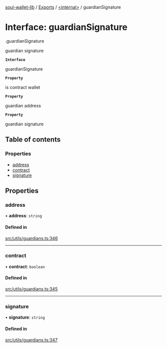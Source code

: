 [soul-wallet-lib](../README.md) / [Exports](../modules.md) / [<internal\>](../modules/internal_.md) / guardianSignature

# Interface: guardianSignature

[<internal>](../modules/internal_.md).guardianSignature

guardian signature

**`Interface`**

guardianSignature

**`Property`**

is contract wallet

**`Property`**

guardian address

**`Property`**

guardian signature

## Table of contents

### Properties

- [address](internal_.guardianSignature.md#address)
- [contract](internal_.guardianSignature.md#contract)
- [signature](internal_.guardianSignature.md#signature)

## Properties

### address

• **address**: `string`

#### Defined in

[src/utils/guardians.ts:346](https://github.com/zhangshengjie/soulwalletlib/blob/93d2029/src/utils/guardians.ts#L346)

___

### contract

• **contract**: `boolean`

#### Defined in

[src/utils/guardians.ts:345](https://github.com/zhangshengjie/soulwalletlib/blob/93d2029/src/utils/guardians.ts#L345)

___

### signature

• **signature**: `string`

#### Defined in

[src/utils/guardians.ts:347](https://github.com/zhangshengjie/soulwalletlib/blob/93d2029/src/utils/guardians.ts#L347)
